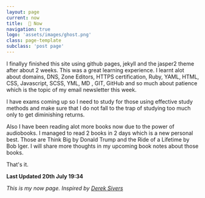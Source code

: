 ```yaml
---
layout: page
current: now
title:  📅 Now
navigation: true
logo: 'assets/images/ghost.png'
class: page-template
subclass: 'post page'
---
```

I finallyy finished this site using github pages, jekyll and the jasper2 theme after about 2 weeks. This was a great learning experience. I learnt alot about domains, DNS, Zone Editors, HTTPS certification, Ruby, YAML, HTML, CSS, Javascript, SCSS, YML, MD , GIT, GitHub and so much about patience which is the topic of my email newsletter this week. 

I have exams coming up so I need to study for those using effective study methods and make sure that I do not fall to the trap of studying too much only to get diminishing returns. 

Also I have been reading alot more books now due to the power of audiobooks. I managed to read 2 books in 2 days which is a new personal best. Those are Think Big by Donald Trump and the Ride of a Lifetime by Bob Iger. I will share more thoughts in my upcoming book notes about those books.

That's it. 

**Last Updated 20th July 19:34**

_This is my now page. Inspired by [Derek Sivers](https://sivers.org/now)_

